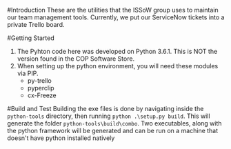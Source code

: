 #Introduction 
These are the utilities that the ISSoW group uses to maintain our team management tools.  Currently, we put our ServiceNow tickets into a private Trello board.

#Getting Started
1.	The Pyhton code here was developed on Python 3.6.1.  This is NOT the version found in the COP Software Store.
2.	When setting up the python environment,  you will need these modules via PIP.
    * py-trello
    * pyperclip
    * cx-Freeze

#Build and Test
Building the exe files is done by navigating inside the `python-tools` directory, then running `python .\setup.py build`.  This will generate the folder `python-tools\build\combo`.  Two executables, along with the python framework will be generated and can be run on a machine that doesn't have python installed natively
